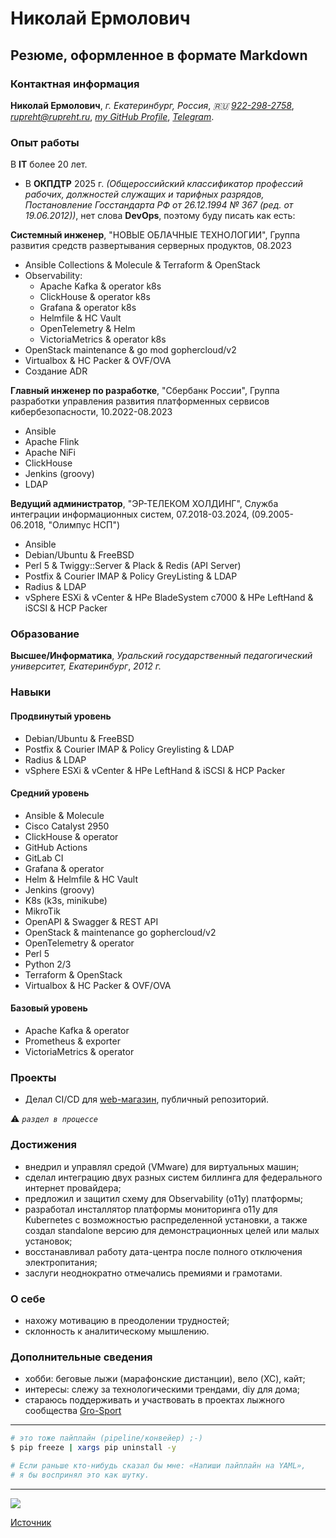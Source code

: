 # Николай Ермолович

## Резюме, оформленное в формате Markdown

### Контактная информация

**Николай Ермолович**,
*г. Екатеринбург, Россия*,
*🇷🇺 [922-298-2758](tel:+79222982758)*,
*[rupreht@rupreht.ru](mailto:rupreht@rupreht.ru)*,
*[my GitHub Profile](https://github.com/Rupreht)*,
*[Telegram](https://t.me/mrRuprecht)*.

### Опыт работы

В **IT** более 20 лет.

* В **ОКПДТР** 2025 г. *(Общероссийский классификатор профессий рабочих, должностей
служащих и тарифных разрядов, Постановление Госстандарта РФ от 26.12.1994 № 367
(ред. от 19.06.2012))*, нет слова **DevOps**, поэтому буду писать как есть:

**Системный инженер**,
"НОВЫЕ ОБЛАЧНЫЕ ТЕХНОЛОГИИ",
Группа развития средств развертывания серверных продуктов,
08.2023

* Ansible Collections & Molecule & Terraform & OpenStack
* Observability:
  - Apache Kafka & operator k8s
  - ClickHouse & operator k8s
  - Grafana & operator k8s
  - Helmfile & HC Vault
  - OpenTelemetry & Helm
  - VictoriaMetrics & operator k8s
* OpenStack maintenance & go mod gophercloud/v2
* Virtualbox & HC Packer & OVF/OVA
* Создание ADR

**Главный инженер по разработке**,
"Сбербанк России",
Группа разработки управления развития платформенных сервисов кибербезопасности,
10.2022-08.2023

* Ansible
* Apache Flink
* Apache NiFi
* ClickHouse
* Jenkins (groovy)
* LDAP

**Ведущий администратор**,
"ЭР-ТЕЛЕКОМ ХОЛДИНГ",
Служба интеграции информационных систем,
07.2018-03.2024, (09.2005-06.2018, "Олимпус НСП")

* Ansible
* Debian/Ubuntu & FreeBSD
* Perl 5 & Twiggy::Server & Plack & Redis (API Server)
* Postfix & Courier IMAP & Policy GreyListing & LDAP
* Radius & LDAP
* vSphere ESXi & vCenter & HPe BladeSystem c7000 & HPe LeftHand & iSCSI & HCP Packer

### Образование

**Высшее/Информатика**,
*Уральский государственный педагогический университет, Екатеринбург*,
*2012 г.*

### Навыки

#### Продвинутый уровень

* Debian/Ubuntu & FreeBSD
* Postfix & Courier IMAP & Policy Greylisting & LDAP
* Radius & LDAP
* vSphere ESXi & vCenter & HPe LeftHand & iSCSI & HCP Packer

#### Средний уровень

* Ansible & Molecule
* Cisco Catalyst 2950
* ClickHouse & operator
* GitHub Actions
* GitLab CI
* Grafana & operator
* Helm & Helmfile & HC Vault
* Jenkins (groovy)
* K8s (k3s, minikube)
* MikroTik
* OpenAPI & Swagger & REST API
* OpenStack & maintenance go gophercloud/v2
* OpenTelemetry & operator
* Perl 5
* Python 2/3
* Terraform & OpenStack
* Virtualbox & HC Packer & OVF/OVA

#### Базовый уровень

* Apache Kafka & operator
* Prometheus & exporter
* VictoriaMetrics & operator

### Проекты

* Делал CI/CD для [web-магазин](https://github.com/Rupreht/dev.e365), публичный репозиторий.

⚠️ *`раздел в процессе`*

### Достижения

* внедрил и управлял средой (VMware) для виртуальных машин;
* сделал интеграцию двух разных систем биллинга для федерального интернет провайдера;
* предложил и защитил схему для Observability (o11y) платформы;
* разработал инсталлятор платформы мониторинга o11y для Kubernetes с возможностью распределенной установки, а также создал standalone версию для демонстрационных целей или малых установок;
* восстанавливал работу дата-центра после полного отключения электропитания;
* заслуги неоднократно отмечались премиями и грамотами.

### О себе

* нахожу мотивацию в преодолении трудностей;
* склонность к аналитическому мышлению.

### Дополнительные сведения

* хобби: беговые лыжи (марафонские дистанции), вело (XC), кайт;
* интересы: слежу за технологическими трендами, diy для дома;
* стараюсь поддерживать и участвовать в проектах лыжного сообщества [Gro-Sport](https://gro-sport.ru)

---

```bash
# это тоже пайплайн (pipeline/конвейер) ;-)
$ pip freeze | xargs pip uninstall -y

# Если раньше кто-нибудь сказал бы мне: «Напиши пайплайн на YAML»,
# я бы воспринял это как шутку.
```

---

![](https://komarev.com/ghpvc/?username=rupreht&label=Views+Since+Jun2025&color=brightgreen)

[Источник](https://github.com/Rupreht/rupreht.github.io/blob/master/README.md?plain=1)
